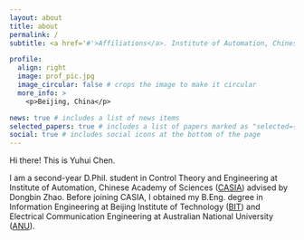 ```yaml
---
layout: about
title: about
permalink: /
subtitle: <a href='#'>Affiliations</a>. Institute of Automation, Chinese Academy of Sciences

profile:
  align: right
  image: prof_pic.jpg
  image_circular: false # crops the image to make it circular
  more_info: >
    <p>Beijing, China</p>

news: true # includes a list of news items
selected_papers: true # includes a list of papers marked as "selected={true}"
social: true # includes social icons at the bottom of the page
---
```


Hi there! This is Yuhui Chen.

I am a second-year D.Phil. student in Control Theory and Engineering at Institute of Automation, Chinese Academy of Sciences ([CASIA](https://www.ia.cas.cn/)) advised by Dongbin Zhao. Before joining CASIA, I obtained my B.Eng. degree in Information Engineering at Beijing Institute of Technology ([BIT](https://www.bit.edu.cn/)) and Electrical Communication Engineering at Australian National University ([ANU](https://www.anu.edu.au/)). 

